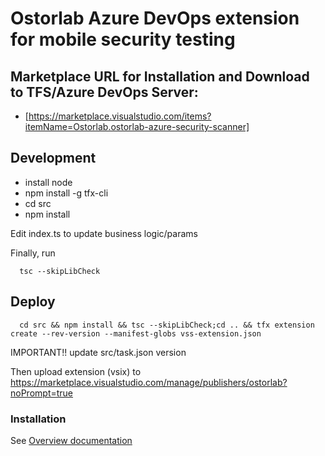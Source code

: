 # Ostorlab Azure DevOps extension for mobile security testing 

## Marketplace URL for Installation and Download to TFS/Azure DevOps Server:
- [https://marketplace.visualstudio.com/items?itemName=Ostorlab.ostorlab-azure-security-scanner]

## Development
- install node
- npm install -g tfx-cli
- cd src
- npm install

Edit index.ts to update business logic/params

Finally, run
```
  tsc --skipLibCheck
```


## Deploy
```
  cd src && npm install && tsc --skipLibCheck;cd .. && tfx extension create --rev-version --manifest-globs vss-extension.json
```

IMPORTANT!! update src/task.json version

Then upload extension (vsix) to https://marketplace.visualstudio.com/manage/publishers/ostorlab?noPrompt=true

### Installation

See [Overview documentation](overview.md)
